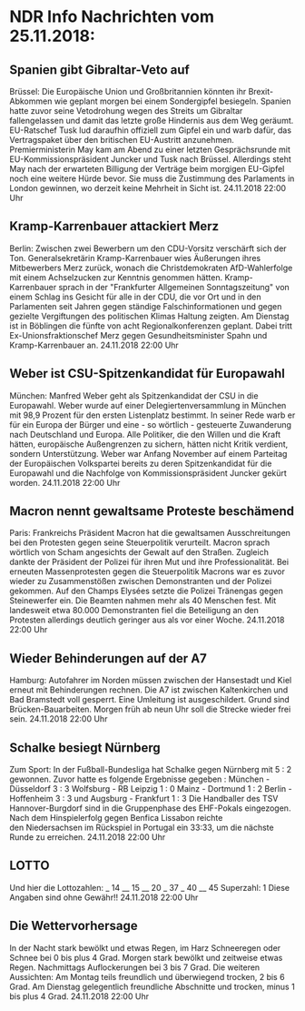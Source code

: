 # NDR Info Nachrichten vom 25.11.2018:


## Spanien gibt Gibraltar-Veto auf
Brüssel: Die Europäische Union und Großbritannien könnten ihr Brexit-Abkommen wie geplant morgen bei einem Sondergipfel besiegeln. Spanien hatte zuvor seine Vetodrohung wegen des Streits um Gibraltar fallengelassen und damit das letzte große Hindernis aus dem Weg geräumt. EU-Ratschef Tusk lud daraufhin offiziell zum Gipfel ein und warb dafür, das Vertragspaket über den britischen EU-Austritt anzunehmen. Premierministerin May kam am Abend zu einer letzten Gesprächsrunde mit EU-Kommissionspräsident Juncker und Tusk nach Brüssel. Allerdings steht May nach der erwarteten Billigung der Verträge beim morgigen EU-Gipfel noch eine weitere Hürde bevor. Sie muss die Zustimmung des Parlaments in London gewinnen, wo derzeit keine Mehrheit in Sicht ist. 24.11.2018 22:00 Uhr 

## Kramp-Karrenbauer attackiert Merz
Berlin: Zwischen zwei Bewerbern um den CDU-Vorsitz verschärft sich der Ton. Generalsekretärin Kramp-Karrenbauer wies Äußerungen ihres Mitbewerbers Merz zurück, wonach die Christdemokraten AfD-Wahlerfolge mit einem Achselzucken zur Kenntnis genommen hätten. Kramp-Karrenbauer sprach in der "Frankfurter Allgemeinen Sonntagszeitung" von einem Schlag ins Gesicht für alle in der CDU, die vor Ort und in den Parlamenten seit Jahren gegen ständige Falschinformationen und gegen gezielte Vergiftungen des politischen Klimas Haltung zeigten. Am Dienstag ist in Böblingen die fünfte von acht Regionalkonferenzen geplant. Dabei tritt Ex-Unionsfraktionschef Merz gegen Gesundheitsminister Spahn und Kramp-Karrenbauer an. 24.11.2018 22:00 Uhr 

## Weber ist CSU-Spitzenkandidat für Europawahl
München: Manfred Weber geht als Spitzenkandidat der CSU in die Europawahl. Weber wurde auf einer Delegiertenversammlung in München mit 98,9 Prozent für den ersten Listenplatz bestimmt. In seiner Rede warb er für ein Europa der Bürger und eine - so wörtlich - gesteuerte Zuwanderung nach Deutschland und Europa. Alle Politiker, die den Willen und die Kraft hätten, europäische Außengrenzen zu sichern, hätten nicht Kritik verdient, sondern Unterstützung. Weber war Anfang November auf einem Parteitag der Europäischen Volkspartei bereits zu deren Spitzenkandidat für die Europawahl und die Nachfolge von Kommissionspräsident Juncker gekürt worden. 24.11.2018 22:00 Uhr 

## Macron nennt gewaltsame Proteste beschämend
Paris: Frankreichs Präsident Macron hat die gewaltsamen Ausschreitungen bei den Protesten gegen seine Steuerpolitik verurteilt. Macron sprach wörtlich von Scham angesichts der Gewalt auf den Straßen. Zugleich dankte der Präsident der Polizei für ihren Mut und ihre Professionalität. Bei erneuten Massenprotesten gegen die Steuerpolitik Macrons war es zuvor wieder zu Zusammenstößen zwischen Demonstranten und der Polizei gekommen. Auf den Champs Elysées setzte die Polizei Tränengas gegen Steinewerfer ein. Die Beamten nahmen mehr als 40 Menschen fest. Mit landesweit etwa 80.000 Demonstranten fiel die Beteiligung an den Protesten allerdings deutlich geringer aus als vor einer Woche. 24.11.2018 22:00 Uhr 

## Wieder Behinderungen auf der A7
Hamburg: Autofahrer im Norden müssen zwischen der Hansestadt und Kiel erneut mit Behinderungen rechnen. Die A7 ist zwischen Kaltenkirchen und Bad Bramstedt voll gesperrt. Eine Umleitung ist ausgeschildert. Grund sind Brücken-Bauarbeiten. Morgen früh ab neun Uhr soll die Strecke wieder frei sein. 24.11.2018 22:00 Uhr 

## Schalke besiegt Nürnberg
Zum Sport: In der Fußball-Bundesliga hat Schalke gegen Nürnberg mit 5 : 2 gewonnen. Zuvor hatte es folgende Ergebnisse gegeben : München - Düsseldorf 3 : 3
Wolfsburg - RB Leipzig 1 : 0 Mainz - Dortmund 1 : 2
Berlin - Hoffenheim 3 : 3 und Augsburg - Frankfurt 1 : 3 Die Handballer des TSV Hannover-Burgdorf sind in die Gruppenphase des EHF-Pokals eingezogen. Nach dem Hinspielerfolg gegen Benfica Lissabon reichte den Niedersachsen im Rückspiel in Portugal ein 33:33, um die nächste Runde zu erreichen. 24.11.2018 22:00 Uhr 

## LOTTO
Und hier die Lottozahlen:
_ 14	__	15	__ 20	_ 37	_ 40	__	45
Superzahl:	1 Diese Angaben sind ohne Gewähr!! 24.11.2018 22:00 Uhr 

## Die Wettervorhersage
In der Nacht stark bewölkt und etwas Regen, im Harz Schneeregen oder Schnee bei 0 bis plus 4 Grad. Morgen stark bewölkt und zeitweise etwas Regen. Nachmittags Auflockerungen bei 3 bis 7 Grad. Die weiteren Aussichten: Am Montag teils freundlich und überwiegend trocken, 2 bis 6 Grad. Am Dienstag gelegentlich freundliche Abschnitte und trocken,  minus 1 bis plus 4 Grad. 24.11.2018 22:00 Uhr 
